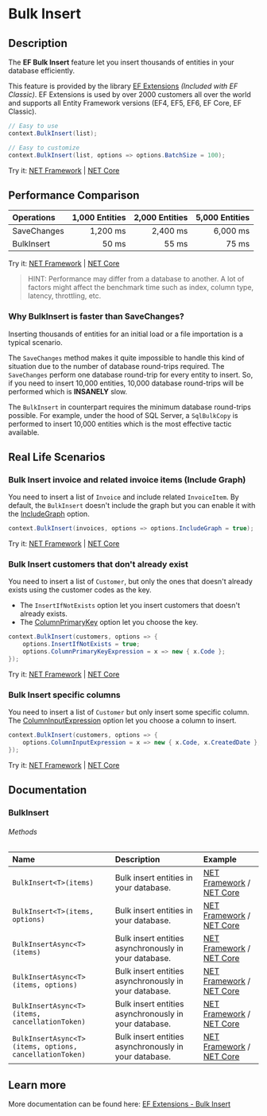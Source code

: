 # Bulk Insert

## Description
The **EF Bulk Insert** feature let you insert thousands of entities in your database efficiently.

This feature is provided by the library [EF Extensions](https://entityframework-extensions.net/bulk-insert) _(Included with EF Classic)_. EF Extensions is used by over 2000 customers all over the world and supports all Entity Framework versions (EF4, EF5, EF6, EF Core, EF Classic).

```csharp
// Easy to use
context.BulkInsert(list);

// Easy to customize
context.BulkInsert(list, options => options.BatchSize = 100);
```
Try it: [NET Framework](https://dotnetfiddle.net/7PnUvq) | [NET Core](https://dotnetfiddle.net/Ws2dgA)

## Performance Comparison

| Operations      | 1,000 Entities | 2,000 Entities | 5,000 Entities |
| :-------------- | -------------: | -------------: | -------------: |
| SaveChanges     | 1,200 ms       | 2,400 ms       | 6,000 ms       |
| BulkInsert      | 50 ms          | 55 ms          | 75 ms          |

Try it: [NET Framework](https://dotnetfiddle.net/hfbiys) | [NET Core](https://dotnetfiddle.net/KHmNWf)

> HINT: Performance may differ from a database to another. A lot of factors might affect the benchmark time such as index, column type, latency, throttling, etc.

### Why BulkInsert is faster than SaveChanges?
Inserting thousands of entities for an initial load or a file importation is a typical scenario.

The `SaveChanges` method makes it quite impossible to handle this kind of situation due to the number of database round-trips required. The `SaveChanges` perform one database round-trip for every entity to insert. So, if you need to insert 10,000 entities, 10,000 database round-trips will be performed which is **INSANELY** slow.

The `BulkInsert` in counterpart requires the minimum database round-trips possible. For example, under the hood of SQL Server, a `SqlBulkCopy` is performed to insert 10,000 entities which is the most effective tactic available.

## Real Life Scenarios

### Bulk Insert invoice and related invoice items (Include Graph)
You need to insert a list of `Invoice` and include related `InvoiceItem`. By default, the `BulkInsert` doesn't include the graph but you can enable it with the [IncludeGraph](https://entityframework-extensions.net/include-graph) option.

```csharp
context.BulkInsert(invoices, options => options.IncludeGraph = true);
```
Try it: [NET Framework](https://dotnetfiddle.net/DGkPHC) | [NET Core](https://dotnetfiddle.net/mlFNqB)

### Bulk Insert customers that don't already exist
You need to insert a list of `Customer`, but only the ones that doesn't already exists using the customer codes as the key.

- The `InsertIfNotExists` option let you insert customers that doesn't already exists.
- The [ColumnPrimaryKey](https://entityframework-extensions.net/column#column-primary-key) option let you choose the key.

```csharp
context.BulkInsert(customers, options => {
    options.InsertIfNotExists = true;
    options.ColumnPrimaryKeyExpression = x => new { x.Code };
});
```
Try it: [NET Framework](https://dotnetfiddle.net/CtwBQw) | [NET Core](https://dotnetfiddle.net/THtLSm)

### Bulk Insert specific columns
You need to insert a list of `Customer` but only insert some specific column. The [ColumnInputExpression](https://entityframework-extensions.net/column#column-input) option let you choose a column to insert.

```csharp
context.BulkInsert(customers, options => {
    options.ColumnInputExpression = x => new { x.Code, x.CreatedDate };
});
```
Try it: [NET Framework](https://dotnetfiddle.net/x5qTfp) | [NET Core](https://dotnetfiddle.net/XBpAvg)

## Documentation

### BulkInsert

###### Methods

| Name | Description | Example |
| :--- | :---------- | :------ |
| `BulkInsert<T>(items)` | Bulk insert entities in your database. | [NET Framework](https://dotnetfiddle.net/hThOZA) / [NET Core](https://dotnetfiddle.net/78icWN)|
| `BulkInsert<T>(items, options)` | Bulk insert entities in your database.  | [NET Framework](https://dotnetfiddle.net/JCoqCP) / [NET Core](https://dotnetfiddle.net/ygSotx)|
| `BulkInsertAsync<T>(items)` | Bulk insert entities asynchronously in your database. | [NET Framework](https://dotnetfiddle.net/p8c3Z3) / [NET Core](https://dotnetfiddle.net/URNBzO)|
| `BulkInsertAsync<T>(items, options)` | Bulk insert entities asynchronously in your database.  | [NET Framework](https://dotnetfiddle.net/pJuoy0) / [NET Core](https://dotnetfiddle.net/YE7dkP)|
| `BulkInsertAsync<T>(items, cancellationToken)` | Bulk insert entities asynchronously in your database. | [NET Framework](https://dotnetfiddle.net/Ke5B5e) / [NET Core](https://dotnetfiddle.net/nNLf9I) |
| `BulkInsertAsync<T>(items, options, cancellationToken)` | Bulk insert entities asynchronously in your database. | [NET Framework](https://dotnetfiddle.net/TKxYDS) / [NET Core](https://dotnetfiddle.net/ZvRUNj)|

## Learn more

More documentation can be found here: [EF Extensions - Bulk Insert](https://entityframework-extensions.net/bulk-insert)
